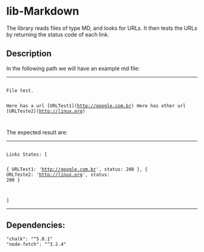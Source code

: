 # lib-Markdown

The library reads files of type MD, and looks for URLs. It then tests the URLs by returning the status code of each link.

<h2>Description</h2>
<p>In the following path we will have an example md file:</p>
<hr />
<code>
File test.


Here has a url \[URLTest1\]\(http://google.com.br)
Here has other url \[URLTeste2\]\(http://linux.org)

</code>

<p>The expected result are:</p>
<hr />
<code>
Links States: [

  { URLTest1: 'http://google.com.br', status: 200 },
  { URLTeste2: 'http://linux.org', status: 200 }

]
</code>

<hr />

<h2>Dependencies:</h2>

    "chalk": "^5.0.1"
    "node-fetch": "^3.2.4"